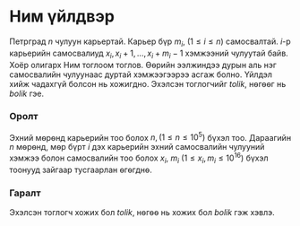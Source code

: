Ним үйлдвэр
===========
Петрград $n$ чулуун карьертай. Карьер бүр $m_i$, $(1 ≤ i ≤ n)$ самосвалтай.
$i$-р карьерийн самосвалиуд $x_i, x_i+1, ..., x_i + m_i-1$ хэмжээний чулуутай
байв. Хоёр олигарх Ним тоглоом тоглов. Ѳѳрийн ээлжиндээ дурын аль нэг
самосвалийн чулуунаас дуртай хэмжээгээрээ асгаж болно. Үйлдэл хийж чадахгүй
болсон нь хожигдно. Эхэлсэн тоглогчийг $tolik$, нѳгѳѳг нь $bolik$ гэе.


### Оролт
Эхний мѳрѳнд карьерийн тоо болох $n, (1 ≤ n ≤ 10^5)$ бүхэл тоо. Дараагийн $n$
мѳрѳнд, мѳр бүрт $i$ дэх карьерийн эхний самосвалийн чулууний хэмжээ болон
самосвалийн тоо болох $x_i$, $m_i$ $(1 ≤ x_i, m_i ≤ 10^{16})$ бүхэл тоонууд
зайгаар тусгаарлан ѳгѳгднѳ.


### Гаралт
Эхэлсэн тоглогч хожих бол $tolik$, нѳгѳѳ нь хожих бол $bolik$ гэж хэвлэ.

